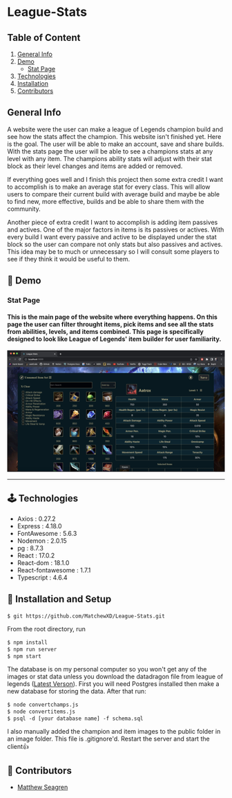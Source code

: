 # League-Stats


## Table of Content

1. [General Info](https://github.com/MatchewXD/League-Stats/edit/main/README.md#general-info)
2. [Demo](https://github.com/MatchewXD/League-Stats/edit/main/README.md#%EF%B8%8F-demo)
    - [Stat Page](https://github.com/MatchewXD/League-Stats/edit/main/README.md#stat-page)
3. [Technologies](https://github.com/MatchewXD/League-Stats/edit/main/README.md#-technologies)
4. [Installation](https://github.com/MatchewXD/League-Stats/edit/main/README.md#-installation-and-setup)
5. [Contributors](https://github.com/MatchewXD/League-Stats/edit/main/README.md#-contributors)

## General Info
A website were the user can make a league of Legends champion build and see how the stats affect the champion. This website isn't finished yet. Here is the goal. The user will be able to make an account, save and share builds. With the stats page the user will be able to see a champions stats at any level with any item. The champions ability stats will adjust with their stat block as their level changes and items are added or removed. 

If everything goes well and I finish this project then some extra credit I want to accomplish is to make an average stat for every class. This will allow users to compare their current build with average build and maybe be able to find new, more effective, builds and be able to share them with the community.

Another piece of extra credit I want to accomplish is adding item passives and actives. One of the major factors in items is its passives or actives. With every build I want every passive and active to be displayed under the stat block so the user can compare not only stats but also passives and actives. This idea may be to much or unnecessary so I will consult some players to see if they think it would be useful to them. 

## 💠 Demo

### Stat Page
#### This is the main page of the website where everything happens. On this page the user can filter throught items, pick items and see all the stats from abilities, levels, and items combined. This page is specifically designed to look like League of Legends' item builder for user familiarity. 
<img src="public/firstDemoImage.jpeg" width=900 />


---
## 🕹 Technologies

- Axios : 0.27.2
- Express : 4.18.0
- FontAwesome : 5.6.3
- Nodemon : 2.0.15
- pg : 8.7.3
- React : 17.0.2
- React-dom : 18.1.0
- React-fontawesome : 1.7.1
- Typescript : 4.6.4

## 🚀 Installation and Setup
```
$ git https://github.com/MatchewXD/League-Stats.git
```
From the root directory, run
```
$ npm install
$ npm run server
$ npm start
```
The database is on my personal computer so you won't get any of the images or stat data unless you download the datadragon file from league of legends ([Latest Verson](https://developer.riotgames.com/docs/lol#data-dragon)). First you will need Postgres installed then make a new database for storing the data. After that run:
```
$ node convertchamps.js
$ node convertitems.js
$ psql -d [your database name] -f schema.sql
```
I also manually added the champion and item images to the public folder in an image folder. This file is .gitignore'd. 
Restart the server and start the client👍

## 🤝 Contributors

- [Matthew Seagren](https://www.linkedin.com/in/matthew-seagren/)
